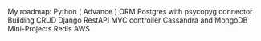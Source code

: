 My roadmap:
  Python ( Advance )
  ORM 
  Postgres with psycopyg connector
  Building CRUD
  Django
  RestAPI
  MVC controller
  Cassandra and MongoDB
  Mini-Projects
  Redis
  AWS
